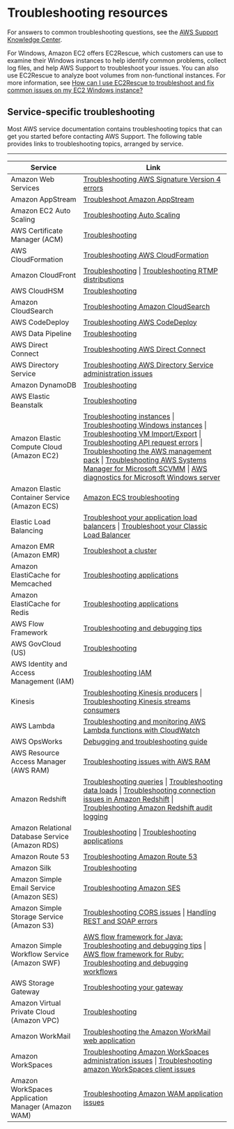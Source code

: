 # Troubleshooting resources<a name="troubleshooting"></a>

For answers to common troubleshooting questions, see the [AWS Support Knowledge Center](https://aws.amazon.com/premiumsupport/knowledge-center)\.

For Windows, Amazon EC2 offers EC2Rescue, which customers can use to examine their Windows instances to help identify common problems, collect log files, and help AWS Support to troubleshoot your issues\. You can also use EC2Rescue to analyze boot volumes from non\-functional instances\. For more information, see [How can I use EC2Rescue to troubleshoot and fix common issues on my EC2 Windows instance?](https://aws.amazon.com/premiumsupport/knowledge-center/ec2rescue-windows-troubleshoot/)

## Service\-specific troubleshooting<a name="service-troubleshooting"></a>

Most AWS service documentation contains troubleshooting topics that can get you started before contacting AWS Support\. The following table provides links to troubleshooting topics, arranged by service\.


****  

| Service | Link | 
| --- | --- | 
| Amazon Web Services | [Troubleshooting AWS Signature Version 4 errors](https://docs.aws.amazon.com/general/latest/gr/signature-v4-troubleshooting.html) | 
| Amazon AppStream | [Troubleshoot Amazon AppStream](https://docs.aws.amazon.com/appstream2/latest/developerguide/troubleshooting.html) | 
| Amazon EC2 Auto Scaling | [Troubleshooting Auto Scaling](https://docs.aws.amazon.com/autoscaling/latest/userguide/CHAP_Troubleshooting.html) | 
| AWS Certificate Manager \(ACM\) | [Troubleshooting](https://docs.aws.amazon.com/acm/latest/userguide/troubleshooting.html) | 
| AWS CloudFormation | [Troubleshooting AWS CloudFormation](https://docs.aws.amazon.com/AWSCloudFormation/latest/UserGuide/troubleshooting.html) | 
| Amazon CloudFront | [Troubleshooting](https://docs.aws.amazon.com/AmazonCloudFront/latest/DeveloperGuide/Troubleshooting.html) \| [Troubleshooting RTMP distributions](https://docs.aws.amazon.com/AmazonCloudFront/latest/DeveloperGuide/Streaming_Troubleshooting.html)  | 
| AWS CloudHSM | [Troubleshooting](https://docs.aws.amazon.com/cloudhsm/latest/userguide/cloud-hsm-troubleshooting.html) | 
| Amazon CloudSearch | [Troubleshooting Amazon CloudSearch](https://docs.aws.amazon.com/cloudsearch/latest/developerguide/troubleshooting.html) | 
| AWS CodeDeploy | [Troubleshooting AWS CodeDeploy](https://docs.aws.amazon.com/codedeploy/latest/userguide/troubleshooting.html) | 
| AWS Data Pipeline | [Troubleshooting](https://docs.aws.amazon.com/datapipeline/latest/DeveloperGuide/dp-troubleshooting.html) | 
| AWS Direct Connect | [Troubleshooting AWS Direct Connect](https://docs.aws.amazon.com/directconnect/latest/UserGuide/Troubleshooting.html) | 
| AWS Directory Service | [Troubleshooting AWS Directory Service administration issues](https://docs.aws.amazon.com/directoryservice/latest/admin-guide/admin_troubleshooting.html) | 
| Amazon DynamoDB | [Troubleshooting](https://docs.aws.amazon.com/amazondynamodb/latest/developerguide/DynamoDBPipeline.html#DataPipelineExportImport.Troubleshooting) | 
| AWS Elastic Beanstalk | [Troubleshooting](https://docs.aws.amazon.com/elasticbeanstalk/latest/dg/troubleshooting.html) | 
| Amazon Elastic Compute Cloud \(Amazon EC2\) | [Troubleshooting instances](https://docs.aws.amazon.com/AWSEC2/latest/UserGuide/ec2-instance-troubleshoot.html) \| [Troubleshooting Windows instances](https://docs.aws.amazon.com/AWSEC2/latest/WindowsGuide/troubleshooting-windows-instances.html) \| [Troubleshooting VM Import/Export](https://docs.aws.amazon.com/AWSEC2/latest/UserGuide/VMImportTroubleshooting.html) \| [Troubleshooting API request errors](https://docs.aws.amazon.com/AWSEC2/latest/UserGuide/query-api-troubleshooting.html) \| [Troubleshooting the AWS management pack](https://docs.aws.amazon.com/AWSEC2/latest/WindowsGuide/TroubleshootingAWSmp.html) \| [Troubleshooting AWS Systems Manager for Microsoft SCVMM](https://docs.aws.amazon.com/AWSEC2/latest/WindowsGuide/scvmm-troubleshoot.html) \| [AWS diagnostics for Microsoft Windows server](https://docs.aws.amazon.com/AWSEC2/latest/WindowsGuide/Windows-Server-Diagnostics.html)  | 
| Amazon Elastic Container Service \(Amazon ECS\) | [Amazon ECS troubleshooting](https://docs.aws.amazon.com/AmazonECS/latest/developerguide/troubleshooting.html) | 
| Elastic Load Balancing | [Troubleshoot your application load balancers](https://docs.aws.amazon.com/elasticloadbalancing/latest/application/load-balancer-troubleshooting.html) \| [Troubleshoot your Classic Load Balancer](https://docs.aws.amazon.com/elasticloadbalancing/latest/classic/elb-troubleshooting.html) | 
| Amazon EMR \(Amazon EMR\) | [Troubleshoot a cluster](https://docs.aws.amazon.com/emr/latest/DeveloperGuide/emr-troubleshoot.html) | 
| Amazon ElastiCache for Memcached | [Troubleshooting applications](https://docs.aws.amazon.com/AmazonElastiCache/latest/mem-ug/Troubleshooting.html) | 
| Amazon ElastiCache for Redis | [Troubleshooting applications](https://docs.aws.amazon.com/AmazonElastiCache/latest/red-ug/Troubleshooting.html) | 
| AWS Flow Framework | [Troubleshooting and debugging tips](https://docs.aws.amazon.com/amazonswf/latest/awsflowguide/troubleshooting.html) | 
| AWS GovCloud \(US\) | [Troubleshooting](https://docs.aws.amazon.com/govcloud-us/latest/UserGuide/govcloud-troubleshooting.html) | 
| AWS Identity and Access Management \(IAM\) | [Troubleshooting IAM](https://docs.aws.amazon.com/IAM/latest/UserGuide/iam-troubleshooting.html) | 
| Kinesis | [Troubleshooting Kinesis producers](https://docs.aws.amazon.com/kinesis/latest/dev/troubleshooting-producers.html) \| [Troubleshooting Kinesis streams consumers](https://docs.aws.amazon.com/kinesis/latest/dev/troubleshooting-consumers.html) | 
| AWS Lambda | [Troubleshooting and monitoring AWS Lambda functions with CloudWatch](https://docs.aws.amazon.com/lambda/latest/dg/monitoring-functions.html) | 
| AWS OpsWorks | [Debugging and troubleshooting guide](https://docs.aws.amazon.com/opsworks/latest/userguide/troubleshoot.html) | 
| AWS Resource Access Manager \(AWS RAM\) |  [Troubleshooting issues with AWS RAM](https://docs.aws.amazon.com/ram/latest/userguide/troubleshooting.html)  | 
| Amazon Redshift | [Troubleshooting queries](https://docs.aws.amazon.com/redshift/latest/dg/queries-troubleshooting.html) \| [Troubleshooting data loads](https://docs.aws.amazon.com/redshift/latest/dg/t_Troubleshooting_load_errors.html) \| [Troubleshooting connection issues in Amazon Redshift](https://docs.aws.amazon.com/redshift/latest/mgmt/troubleshooting-connections.html) \| [Troubleshooting Amazon Redshift audit logging](https://docs.aws.amazon.com/redshift/latest/mgmt/db-auditing.html#db-auditing-failures) | 
| Amazon Relational Database Service \(Amazon RDS\) | [Troubleshooting](https://docs.aws.amazon.com/AmazonRDS/latest/UserGuide/CHAP_Troubleshooting.html) \| [Troubleshooting applications](https://docs.aws.amazon.com/AmazonRDS/latest/UserGuide/APITroubleshooting.html) | 
| Amazon Route 53 | [Troubleshooting Amazon Route 53](https://docs.aws.amazon.com/Route53/latest/DeveloperGuide/troubleshooting-route-53.html) | 
| Amazon Silk | [Troubleshooting](https://docs.aws.amazon.com/silk/latest/developerguide/troubleshooting.html) | 
| Amazon Simple Email Service \(Amazon SES\) | [Troubleshooting Amazon SES](https://docs.aws.amazon.com/ses/latest/DeveloperGuide/troubleshooting.html) | 
| Amazon Simple Storage Service \(Amazon S3\) | [Troubleshooting CORS issues](https://docs.aws.amazon.com/AmazonS3/latest/dev/cors-troubleshooting.html) \| [Handling REST and SOAP errors](https://docs.aws.amazon.com/AmazonS3/latest/dev/HandlingErrors.html) | 
| Amazon Simple Workflow Service \(Amazon SWF\) | [AWS flow framework for Java: Troubleshooting and debugging tips](https://docs.aws.amazon.com/amazonswf/latest/awsflowguide/troubleshooting.html) \| [AWS flow framework for Ruby: Troubleshooting and debugging workflows](https://docs.aws.amazon.com/amazonswf/latest/awsrbflowguide/programming-troubleshooting.html) | 
| AWS Storage Gateway | [Troubleshooting your gateway](https://docs.aws.amazon.com/storagegateway/latest/userguide/Troubleshooting-common.html) | 
| Amazon Virtual Private Cloud \(Amazon VPC\) | [Troubleshooting](https://docs.aws.amazon.com/vpc/latest/adminguide/Troubleshooting.html) | 
| Amazon WorkMail | [Troubleshooting the Amazon WorkMail web application](https://docs.aws.amazon.com/workmail/latest/userguide/troubleshooting.html) | 
| Amazon WorkSpaces | [Troubleshooting Amazon WorkSpaces administration issues](https://docs.aws.amazon.com/workspaces/latest/adminguide/admin_troubleshooting.html) \| [Troubleshooting amazon WorkSpaces client issues](https://docs.aws.amazon.com/workspaces/latest/adminguide/client_troubleshooting.html) | 
| Amazon WorkSpaces Application Manager \(Amazon WAM\) | [Troubleshooting Amazon WAM application issues](http://docs.aws.amazon.com/wam/latest/userguide/troubleshooting.html) | 